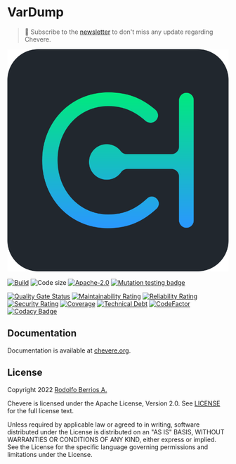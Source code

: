 # VarDump

> 🔔 Subscribe to the [newsletter](https://newsletter.chevereto.com/subscription?f=gTmksA6763vPCG763763kYCOTgWu6Kx4BPohVDY97aHddrqis6B763cHay8dhtmMKlI6r3vUfGREZmSvDNNGj3MlrRJV7A) to don't miss any update regarding Chevere.

![Chevere](chevere.svg)

[![Build](https://img.shields.io/github/workflow/status/chevere/var-dump/Test?style=flat-square)](https://github.com/chevere/var-dump/actions) ![Code size](https://img.shields.io/github/languages/code-size/chevere/var-dump?style=flat-square) [![Apache-2.0](https://img.shields.io/github/license/chevere/var-dump?style=flat-square)](LICENSE) [![Mutation testing badge](https://img.shields.io/endpoint?style=flat-square&url=https%3A%2F%2Fbadge-api.stryker-mutator.io%2Fgithub.com%2Fchevere%2Fvar-dump%2F0.3)](https://dashboard.stryker-mutator.io/reports/github.com/chevere/var-dump/0.3)

[![Quality Gate Status](https://sonarcloud.io/api/project_badges/measure?project=chevere_var-dump&metric=alert_status)](https://sonarcloud.io/dashboard?id=chevere_var-dump) [![Maintainability Rating](https://sonarcloud.io/api/project_badges/measure?project=chevere_var-dump&metric=sqale_rating)](https://sonarcloud.io/dashboard?id=chevere_var-dump) [![Reliability Rating](https://sonarcloud.io/api/project_badges/measure?project=chevere_var-dump&metric=reliability_rating)](https://sonarcloud.io/dashboard?id=chevere_var-dump) [![Security Rating](https://sonarcloud.io/api/project_badges/measure?project=chevere_var-dump&metric=security_rating)](https://sonarcloud.io/dashboard?id=chevere_var-dump) [![Coverage](https://sonarcloud.io/api/project_badges/measure?project=chevere_var-dump&metric=coverage)](https://sonarcloud.io/dashboard?id=chevere_var-dump) [![Technical Debt](https://sonarcloud.io/api/project_badges/measure?project=chevere_var-dump&metric=sqale_index)](https://sonarcloud.io/dashboard?id=chevere_var-dump) [![CodeFactor](https://www.codefactor.io/repository/github/chevere/var-dump/badge)](https://www.codefactor.io/repository/github/chevere/var-dump) [![Codacy Badge](https://app.codacy.com/project/badge/Grade/1f8286c311934c45b96c0a6b3d33204f)](https://www.codacy.com/gh/chevere/var-dump/dashboard)

## Documentation

Documentation is available at [chevere.org](https://chevere.org/).

## License

Copyright 2022 [Rodolfo Berrios A.](https://rodolfoberrios.com/)

Chevere is licensed under the Apache License, Version 2.0. See [LICENSE](LICENSE) for the full license text.

Unless required by applicable law or agreed to in writing, software distributed under the License is distributed on an "AS IS" BASIS, WITHOUT WARRANTIES OR CONDITIONS OF ANY KIND, either express or implied. See the License for the specific language governing permissions and limitations under the License.
